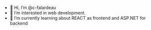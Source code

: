 - 👋 Hi, I’m @c-falardeau
- 👀 I’m interested in web development.
- 🌱 I’m currently learning about REACT as frontend and ASP.NET for backend 
